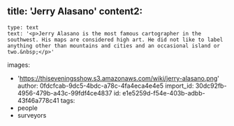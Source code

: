 title: 'Jerry Alasano'
content2:
  -
    type: text
    text: '<p>Jerry Alasano is the most famous cartographer in the southwest. His maps are considered high art. He did not like to label anything other than mountains and cities and an occasional island or two.&nbsp;</p>'
images:
  - 'https://thiseveningsshow.s3.amazonaws.com/wiki/jerry-alasano.png'
author: 0fdcfcab-9dc5-4bdc-a78c-4fa4eca4e4e5
import_id: 30dc92fb-4956-479b-a43c-99fdf4ce4837
id: e1e5259d-f54e-403b-adbb-43f46a778c41
tags:
  - people
  - surveyors
